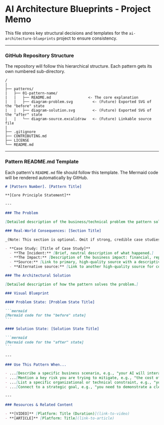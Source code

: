 # AI Architecture Blueprints - Project Memo

This file stores key structural decisions and templates for the `ai-architecture-blueprints` project to ensure consistency.

---

### **GitHub Repository Structure**

The repository will follow this hierarchical structure. Each pattern gets its own numbered sub-directory.

```
/
|
├── patterns/
|   ├── 01-pattern-name/
|   |   ├── README.md                 <- The core explanation
|   |   ├── diagram-problem.svg         <- (Future) Exported SVG of the "before" state
|   |   ├── diagram-solution.svg        <- (Future) Exported SVG of the "after" state
|   |   └── diagram-source.excalidraw   <- (Future) Linkable source file
|
├── .gitignore
├── CONTRIBUTING.md
├── LICENSE
└── README.md
```

---

### **Pattern README.md Template**

Each pattern's `README.md` file should follow this template. The Mermaid code will be rendered automatically by GitHub.

````markdown
# [Pattern Number]. [Pattern Title]

**[Core Principle Statement]**

---

### The Problem

[Detailed description of the business/technical problem the pattern solves.]

### Real-World Consequences: [Section Title]

_(Note: This section is optional. Omit if strong, credible case studies cannot be found.)_

- **Case Study: [Title of Case Study]**
  - **The Incident:** [Brief, neutral description of what happened.]
  - **The Impact:** [Description of the business impact: financial, reputational, etc.]
  - **Source:** [Link to primary, high-quality source with a descriptive title.]
  - **Alternative source:** [Link to another high-quality source for corroboration.]

### The Architectural Solution

[Detailed description of how the pattern solves the problem.]

### Visual Blueprint

#### Problem State: [Problem State Title]

```mermaid
[Mermaid code for the "before" state]
```

#### Solution State: [Solution State Title]

```mermaid
[Mermaid code for the "after" state]
```

---

### Use This Pattern When...

- ...[Describe a specific business scenario, e.g., "your AI will interact directly with customers"].
- ...[Mention a key risk you are trying to mitigate, e.g., "the cost of an automated error is unacceptably high"].
- ...[List a specific organizational or technical constraint, e.g., "your knowledge is fragmented across multiple data silos"].
- ...[Connect to a strategic goal, e.g., "you need to demonstrate a clear productivity multiplier for a knowledge management project"].

---

### Resources & Related Content

- **[VIDEO]** [Platform: Title (Duration)](link-to-video)
- **[ARTICLE]** [Platform: Title](link-to-article)
````
